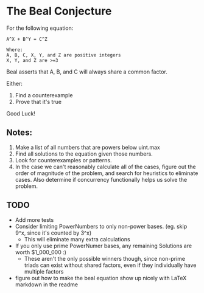 # The Beal Conjecture


For the following equation:

```
A^X + B^Y = C^Z

Where:
A, B, C, X, Y, and Z are positive integers
X, Y, and Z are >=3
```

Beal asserts that A, B, and C will always share a common factor.

Either:
1. Find a counterexample
2. Prove that it's true

Good Luck!

## Notes:

 1. Make a list of all numbers that are powers below uint.max
 2. Find all solutions to the equation given those numbers.
 3. Look for counterexamples or patterns.
 4. In the case we can't reasonably calculate all of the cases,
    figure out the order of magnitude of the problem, and search
    for heuristics to eliminate cases. Also determine if concurrency
    functionally helps us solve the problem.


## TODO
* Add more tests
* Consider limiting PowerNumbers to only non-power bases. (eg. skip 9^x, since it's counted by 3^x)
  * This will eliminate many extra calculations
* If you only use prime PowerNumer bases, any remaining Solutions are worth $1_000_000 :)
  * These aren't the only possible winners though, since non-prime triads can exist without shared factors, even if they individually have multiple factors
* figure out how to make the beal equation show up nicely with LaTeX markdown in the readme